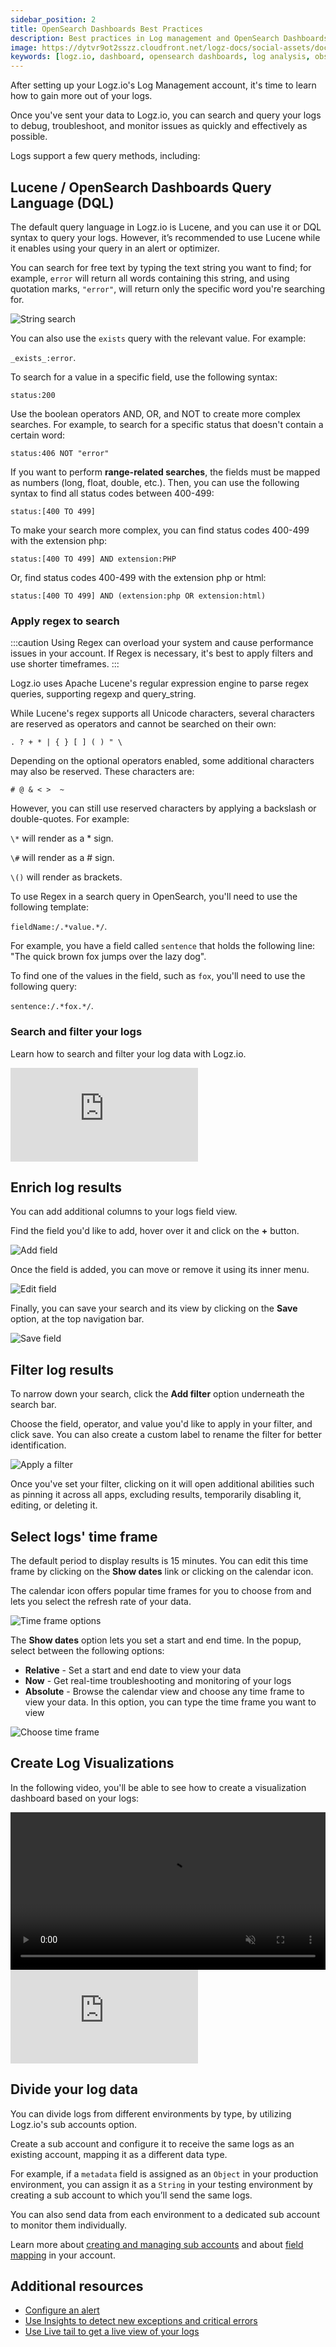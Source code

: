```yaml
---
sidebar_position: 2
title: OpenSearch Dashboards Best Practices
description: Best practices in Log management and OpenSearch Dashboards
image: https://dytvr9ot2sszz.cloudfront.net/logz-docs/social-assets/docs-social.jpg
keywords: [logz.io, dashboard, opensearch dashboards, log analysis, observability]
---
```



After setting up your Logz.io's Log Management account, it's time to learn how to gain more out of your logs.

Once you've sent your data to Logz.io, you can search and query your logs to debug, troubleshoot, and monitor issues as quickly and effectively as possible.

Logs support a few query methods, including:

## Lucene / OpenSearch Dashboards Query Language (DQL)

The default query language in Logz.io is Lucene, and you can use it or DQL syntax to query your logs. However, it’s recommended to use Lucene while it enables using your query in an alert or optimizer.

You can search for free text by typing the text string you want to find; for example, `error` will return all words containing this string, and using quotation marks, `"error"`, will return only the specific word you're searching for.

![String search](https://dytvr9ot2sszz.cloudfront.net/logz-docs/osd-discover/search-in-osd.png)

You can also use the `exists` query with the relevant value. For example:

`_exists_:error`.

To search for a value in a specific field, use the following syntax:

`status:200`

Use the boolean operators AND, OR, and NOT to create more complex searches. For example, to search for a specific status that doesn't contain a certain word:

`status:406 NOT "error"`

If you want to perform **range-related searches**, the fields must be mapped as numbers (long, float, double, etc.). Then, you can use the following syntax to find all status codes between 400-499:

`status:[400 TO 499]`

To make your search more complex, you can find status codes 400-499 with the extension php:

`status:[400 TO 499] AND extension:PHP`

Or, find status codes 400-499 with the extension php or html:

`status:[400 TO 499] AND (extension:php OR extension:html)`



### Apply regex to search

:::caution
Using Regex can overload your system and cause performance issues in your account. If Regex is necessary, it's best to apply filters and use shorter timeframes.
:::

Logz.io uses Apache Lucene's regular expression engine to parse regex queries, supporting regexp and query_string.

While Lucene's regex supports all Unicode characters, several characters are reserved as operators and cannot be searched on their own:

`. ? + * | { } [ ] ( ) " \`

Depending on the optional operators enabled, some additional characters may also be reserved. These characters are:

`# @ & < >  ~`

However, you can still use reserved characters by applying a backslash or double-quotes. For example:

`\*` will render as a * sign.

`\#` will render as a # sign.

`\()` will render as brackets.


To use Regex in a search query in OpenSearch, you'll need to use the following template:

`fieldName:/.*value.*/`.

For example, you have a field called `sentence` that holds the following line: "The quick brown fox jumps over the lazy dog".

To find one of the values in the field, such as `fox`, you'll need to use the following query:

`sentence:/.*fox.*/`.


### Search and filter your logs

Learn how to search and filter your log data with Logz.io.


<div style={{position: 'relative', paddingBottom: '56.25%'}}>
  <iframe style={{position: 'absolute', top: '0', left: '0', width: '100%', height: '100%'}} src="https://fast.wistia.com/embed/iframe/kq0z0sux4d" frameborder="0" allow="accelerometer; autoplay; clipboard-write; encrypted-media; gyroscope; picture-in-picture" allowfullscreen></iframe>
</div>


## Enrich log results

You can add additional columns to your logs field view.

Find the field you'd like to add, hover over it and click on the **+** button.

![Add field](https://dytvr9ot2sszz.cloudfront.net/logz-docs/kibana-discover/add-field-discover.png)

Once the field is added, you can move or remove it using its inner menu.

![Edit field](https://dytvr9ot2sszz.cloudfront.net/logz-docs/kibana-discover/add-field-overview.gif)

Finally, you can save your search and its view by clicking on the **Save** option, at the top navigation bar.

![Save field](https://dytvr9ot2sszz.cloudfront.net/logz-docs/kibana-discover/save-your-fields.png)

## Filter log results

To narrow down your search, click the **Add filter** option underneath the search bar.

Choose the field, operator, and value you'd like to apply in your filter, and click save. You can also create a custom label to rename the filter for better identification.

![Apply a filter](https://dytvr9ot2sszz.cloudfront.net/logz-docs/kibana-discover/add-a-filter.png)

Once you've set your filter, clicking on it will open additional abilities such as pinning it across all apps, excluding results, temporarily disabling it, editing, or deleting it.

## Select logs' time frame

The default period to display results is 15 minutes. You can edit this time frame by clicking on the **Show dates** link or clicking on the calendar icon.

The calendar icon offers popular time frames for you to choose from and lets you select the refresh rate of your data.

![Time frame options](https://dytvr9ot2sszz.cloudfront.net/logz-docs/kibana-discover/quick-time-edits.png)

The **Show dates** option lets you set a start and end time. In the popup, select between the following options:

* **Relative** - Set a start and end date to view your data
* **Now** - Get real-time troubleshooting and monitoring of your logs
* **Absolute** - Browse the calendar view and choose any time frame to view your data. In this option, you can type the time frame you want to view

![Choose time frame](https://dytvr9ot2sszz.cloudfront.net/logz-docs/kibana-discover/time-settings-gif.gif)

## Create Log Visualizations

In the following video, you'll be able to see how to create a visualization dashboard based on your logs:


<div>
    <video width="100%" height="auto" controls autoplay loop muted>
      <source src="https://dytvr9ot2sszz.cloudfront.net/logz-docs/videos/log-visualizations-velcfd5tpr.mp4" type="video/mp4" />
      Your browser does not support the video tag.
    </video>
</div>



<div style={{position: 'relative', paddingBottom: '56.25%'}}>
  <iframe style={{position: 'absolute', top: '0', left: '0', width: '100%', height: '100%'}} src="https://fast.wistia.com/embed/iframe/velcfd5tpr" frameborder="0" allow="accelerometer; autoplay; clipboard-write; encrypted-media; gyroscope; picture-in-picture" allowfullscreen></iframe>
</div>

## Divide your log data

You can divide logs from different environments by type, by utilizing Logz.io's sub accounts option.

Create a sub account and configure it to receive the same logs as an existing account, mapping it as a different data type.

For example, if a `metadata` field is assigned as an `Object` in your production environment, you can assign it as a `String` in your testing environment by creating a sub account to which you’ll send the same logs.

You can also send data from each environment to a dedicated sub account to monitor them individually.

Learn more about [creating and managing sub accounts](/docs/user-guide/admin/logzio-accounts/manage-the-main-account-and-sub-accounts) and about [field mapping](/docs/user-guide/data-hub/field-mapping/) in your account.

## Additional resources

* [Configure an alert](https://docs.logz.io/docs/user-guide/log-management/log-alerts/configure-alert/)
* [Use Insights to detect new exceptions and critical errors](https://docs.logz.io/docs/user-guide/log-management/insights/ai-insights/)
* [Use Live tail to get a live view of your logs](https://docs.logz.io/docs/user-guide/log-management/live-tail/)

